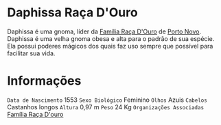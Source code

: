 <!-- TITLE: Daphissa Raça D'Ouro -->
<!-- SUBTITLE: Visão geral sobre Daphissa Raça D'Ouro -->

# Daphissa Raça D'Ouro
Daphissa é uma gnoma, líder da [Família Raça D'Ouro](http://localhost/faccoes/faccoes-familiares/familia-raca-douro#familia-raca-douro) de [Porto Novo](http://localhost/lugares/plano-material/drafeon/sudeste-de-drafeon/porto-novo#porto-novo). Daphissa é uma velha gnoma obesa e alta para o padrão de sua espécie. Ela possui poderes mágicos dos quais faz uso sempre que possível para facilitar sua vida.

# Informações
`Data de Nascimento` 1553 
`Sexo Biológico` Feminino
`Olhos` Azuis
`Cabelos` Castanhos longos
`Altura` 0,97 m
`Peso` 24 Kg
`Organizações Associadas` [Família Raça D'ouro](http://localhost/faccoes/faccoes-familiares/familia-raca-douro#familia-raca-douro)

